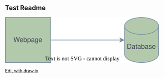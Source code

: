 ## Test Readme

![Test diagram](diagrams/test.drawio.svg)

<a href="https://app.diagrams.net/#HFuji727%2Fjohnfujiwara.com%2Fmain%2Fdiagrams%2Ftest.drawio.svg" target="_blank">Edit with draw.io</a>